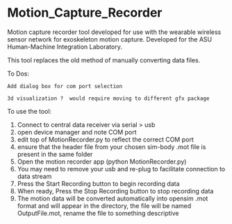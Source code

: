 # Motion_Capture_Recorder
Motion capture recorder tool developed for use with the wearable wireless sensor network for exoskeleton motion capture.  Developed for the ASU Human-Machine Integration Laboratory.

This tool replaces the old method of manually converting data files.

To Dos:

    Add dialog box for com port selection
  
    3d visualization ?  would require moving to different gfx package

To use the tool:
  1. Connect to central data receiver via serial > usb 
  2. open device manager and note COM port
  3. edit top of MotionRecorder.py to reflect the correct COM port
  4. ensure that the header file from your chosen sim-body .mot file is present in the same folder
  5. Open the motion recorder app (python MotionRecorder.py)
  6. You may need to remove your usb and re-plug to facilitate connection to data stream
  7. Press the Start Recording button to begin recording data
  8. When ready, Press the Stop Recording button to stop recording data
  9. The motion data will be converted automatically into opensim .mot format and will appear in the directory, the file will be named OutputFile.mot, rename the file to something descriptive
